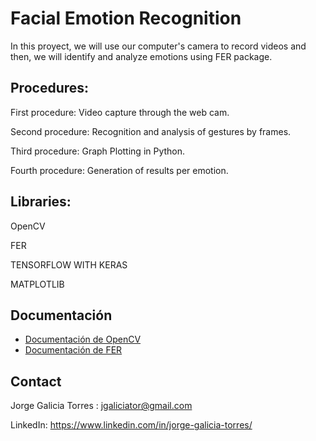 # Facial Emotion Recognition 

In this proyect, we will use our computer's camera to record videos and then, we will identify and analyze emotions using FER package.


## Procedures:

First procedure: Video capture through the web cam.

Second procedure: Recognition and analysis of gestures by frames.

Third procedure:  Graph Plotting in Python.

Fourth procedure: Generation of results per emotion.


## Libraries:

OpenCV

FER

TENSORFLOW WITH KERAS

MATPLOTLIB



## Documentación

* [Documentación de OpenCV]([https://doc.arcgis.com/es/](https://docs.opencv.org/4.x/dd/d43/tutorial_py_video_display.html))
* [Documentación de FER]([https://doc.arcgis.com/es/]([https://pypi.org/project/fer/](https://github.com/justinshenk/fer)))



## Contact

Jorge Galicia Torres : jgaliciator@gmail.com

LinkedIn: https://www.linkedin.com/in/jorge-galicia-torres/  

